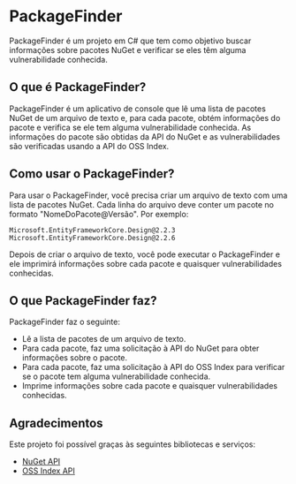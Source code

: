 # PackageFinder

PackageFinder é um projeto em C# que tem como objetivo buscar informações sobre pacotes NuGet e verificar se eles têm alguma vulnerabilidade conhecida.

## O que é PackageFinder?

PackageFinder é um aplicativo de console que lê uma lista de pacotes NuGet de um arquivo de texto e, para cada pacote, obtém informações do pacote e verifica se ele tem alguma vulnerabilidade conhecida. As informações do pacote são obtidas da API do NuGet e as vulnerabilidades são verificadas usando a API do OSS Index.

## Como usar o PackageFinder?

Para usar o PackageFinder, você precisa criar um arquivo de texto com uma lista de pacotes NuGet. Cada linha do arquivo deve conter um pacote no formato "NomeDoPacote@Versão". Por exemplo:

```
Microsoft.EntityFrameworkCore.Design@2.2.3
Microsoft.EntityFrameworkCore.Design@2.2.6
```

Depois de criar o arquivo de texto, você pode executar o PackageFinder e ele imprimirá informações sobre cada pacote e quaisquer vulnerabilidades conhecidas.

## O que PackageFinder faz?

PackageFinder faz o seguinte:

- Lê a lista de pacotes de um arquivo de texto.
- Para cada pacote, faz uma solicitação à API do NuGet para obter informações sobre o pacote.
- Para cada pacote, faz uma solicitação à API do OSS Index para verificar se o pacote tem alguma vulnerabilidade conhecida.
- Imprime informações sobre cada pacote e quaisquer vulnerabilidades conhecidas.

## Agradecimentos

Este projeto foi possível graças às seguintes bibliotecas e serviços:

- [NuGet API](https://docs.microsoft.com/en-us/nuget/api/overview)
- [OSS Index API](https://ossindex.sonatype.org/api)